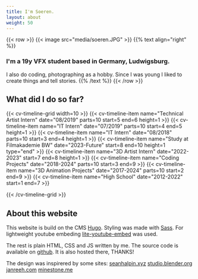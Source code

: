 ```yaml
---
title: I'm Soeren.
layout: about
weight: 50
---
```


{{< row >}}
    {{< image src="media/soeren.JPG" >}}
    {{% text align="right" %}}
### I'm a 19y VFX student based in Germany, Ludwigsburg.
I also do coding, photographing as a hobby. Since I was young I liked to create things and tell stories.
    {{% /text %}}
{{< /row >}}

## What did I do so far?

<!--
Past:   1 
2017:   2
2018:   3
2019:   4
2020:   5
2021:   6
2022:   7
2023:   8
2024:   9
Future: 10
-->



{{< cv-timeline-grid width=10 >}}
    {{< cv-timeline-item name="Technical Artist Intern" date="08/2019" parts=10 start=5 end=6 height=1 >}}
    {{< cv-timeline-item name="IT Intern" date="07/2019" parts=10 start=4 end=5 height=1 >}}
    {{< cv-timeline-item name="IT Intern" date="08/2018" parts=10 start=3 end=4 height=1 >}}
    {{< cv-timeline-item name="Study at Filmakademie BW" date="2023-Future" start=8 end=10 height=1 type="end" >}}
    {{< cv-timeline-item name="3D Artist Intern" date="2022-2023" start=7 end=8 height=1 >}}
    <!-- {{< cv-timeline-item name="Shortfilms For Youth Service" date="2018-2021" parts=10 start=3 end=6 >}} -->
    {{< cv-timeline-item name="Coding Projects" date="2018-2024" parts=10 start=3 end=9 >}}
    {{< cv-timeline-item name="3D Animation Projects" date="2017-2024" parts=10 start=2 end=9 >}}
    {{< cv-timeline-item name="High School" date="2012-2022" start=1 end=7 >}}





{{< /cv-timeline-grid >}}

## About this website

This website is build on the CMS [Hugo](https://gohugo.io/). 
Styling was made with [Sass](https://sass-lang.com). 
For lightweight youtube embeding [lite-youtube-embed](https://github.com/paulirish/lite-youtube-embed) was used. 

The rest is plain HTML, CSS and JS written by me. The source code is available on [github](https://github.com/FScociety/fscociety.github.io). It is also hosted there, THANKS!

The design was inspirered by some sites:
[seanhalpin.xyz](https://www.seanhalpin.xyz/)
[studio.blender.org](https://studio.blender.org/)
[janreeh.com](https://janreeh.com/)
[minestone.me](https://mikestone.me/)
